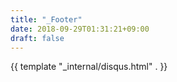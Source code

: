 ```yaml
---
title: "_Footer"
date: 2018-09-29T01:31:21+09:00
draft: false
---
```


<div>{{ template "_internal/disqus.html" . }}</div>